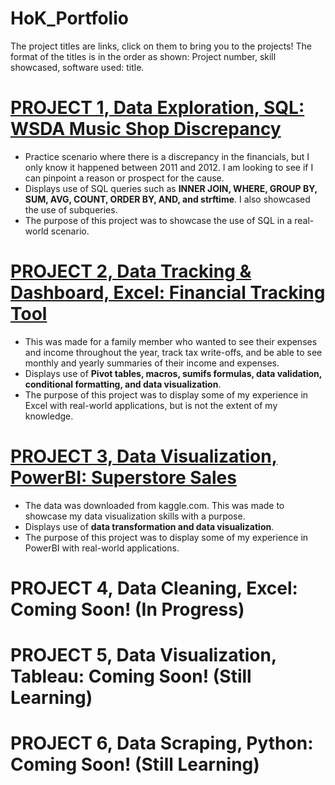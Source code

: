 # HoK_Portfolio  

The project titles are links, click on them to bring you to the projects! The format of the titles is in the order as shown: Project number, skill showcased, software used: title.

# [PROJECT 1, Data Exploration, SQL: WSDA Music Shop Discrepancy](https://github.com/keviinvh/HoK_SQL)  

- Practice scenario where there is a discrepancy in the financials, but I only know it happened between 2011 and 2012. I am looking to see if I can pinpoint a reason or prospect for the cause.  
- Displays use of SQL queries such as **INNER JOIN, WHERE, GROUP BY, SUM, AVG, COUNT, ORDER BY, AND, and strftime**. I also showcased the use of subqueries.  
- The purpose of this project was to showcase the use of SQL in a real-world scenario.  

# [PROJECT 2, Data Tracking & Dashboard, Excel: Financial Tracking Tool](https://github.com/keviinvh/HoK_Excel.git)

- This was made for a family member who wanted to see their expenses and income throughout the year, track tax write-offs, and be able to see monthly and yearly summaries of their income and expenses.
- Displays use of **Pivot tables, macros, sumifs formulas, data validation, conditional formatting, and data visualization**.
- The purpose of this project was to display some of my experience in Excel with real-world applications, but is not the extent of my knowledge.

# [PROJECT 3, Data Visualization, PowerBI: Superstore Sales](https://github.com/keviinvh/HoK_PowerBI.git)

- The data was downloaded from kaggle.com. This was made to showcase my data visualization skills with a purpose.
- Displays use of **data transformation and data visualization**.
- The purpose of this project was to display some of my experience in PowerBI with real-world applications.

# PROJECT 4, Data Cleaning, Excel: Coming Soon! (In Progress)

# PROJECT 5, Data Visualization, Tableau: Coming Soon! (Still Learning)

# PROJECT 6, Data Scraping, Python: Coming Soon! (Still Learning)



